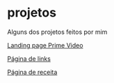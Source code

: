 # projetos
 Alguns dos projetos feitos por mim

 <a href="https://leonardodaf.github.io/projetos/landingpage-primevideo/">Landing page Prime Video</a>

<a href="https://leonardodaf.github.io/projetos/pagina-de-links/">Página de links</a>

<a href="https://leonardodaf.github.io/projetos/pagina-de-receita/">Página de receita</a>
